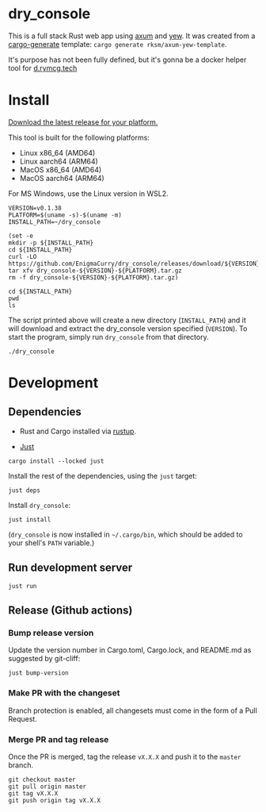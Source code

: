 # dry_console

This is a full stack Rust web app using [axum](https://github.com/tokio-rs/axum) and [yew](https://yew.rs/). It was created from a [cargo-generate](https://cargo-generate.github.io/cargo-generate/) template: `cargo generate rksm/axum-yew-template`.

It's purpose has not been fully defined, but it's gonna be a docker helper tool for [d.rymcg.tech](d.rymcg.tech)

# Install

[Download the latest release for your platform.](https://github.com/EnigmaCurry/dry_console/releases)

This tool is built for the following platforms:

 * Linux x86_64 (AMD64)
 * Linux aarch64 (ARM64)
 * MacOS x86_64 (AMD64)
 * MacOS aarch64 (ARM64)

For MS Windows, use the Linux version in WSL2.

```
VERSION=v0.1.38
PLATFORM=$(uname -s)-$(uname -m)
INSTALL_PATH=~/dry_console

(set -e
mkdir -p ${INSTALL_PATH}
cd ${INSTALL_PATH}
curl -LO https://github.com/EnigmaCurry/dry_console/releases/download/${VERSION}/dry_console-${VERSION}-${PLATFORM}.tar.gz
tar xfv dry_console-${VERSION}-${PLATFORM}.tar.gz
rm -f dry_console-${VERSION}-${PLATFORM}.tar.gz)

cd ${INSTALL_PATH}
pwd
ls
```

The script printed above will create a new directory (`INSTALL_PATH`)
and it will download and extract the dry_console version specified
(`VERSION`). To start the program, simply run `dry_console` from that
directory.

```
./dry_console
```

# Development
## Dependencies

 * Rust and Cargo installed via [rustup](https://rustup.rs/).

 * [Just](https://github.com/casey/just?tab=readme-ov-file#readme)
 
```
cargo install --locked just
```

Install the rest of the dependencies, using the `just` target:

```
just deps
```

Install `dry_console`:

```
just install
```

(`dry_console` is now installed in `~/.cargo/bin`, which should be
added to your shell's `PATH` variable.)

## Run development server

```
just run
```

## Release (Github actions)

### Bump release version

Update the version number in Cargo.toml, Cargo.lock, and README.md as
suggested by git-cliff:

```
just bump-version
```

### Make PR with the changeset

Branch protection is enabled, all changesets must come in the form of
a Pull Request.

### Merge PR and tag release

Once the PR is merged, tag the release `vX.X.X` and push it to the
`master` branch.

```
git checkout master
git pull origin master
git tag vX.X.X
git push origin tag vX.X.X
```

